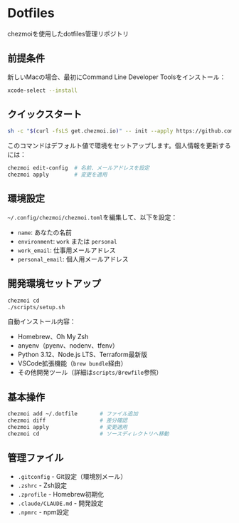 # Dotfiles

chezmoiを使用したdotfiles管理リポジトリ

## 前提条件

新しいMacの場合、最初にCommand Line Developer Toolsをインストール：
```bash
xcode-select --install
```

## クイックスタート

```bash
sh -c "$(curl -fsLS get.chezmoi.io)" -- init --apply https://github.com/hirobf10/dotfiles.git
```

このコマンドはデフォルト値で環境をセットアップします。個人情報を更新するには：
```bash
chezmoi edit-config  # 名前、メールアドレスを設定
chezmoi apply        # 変更を適用
```

## 環境設定

`~/.config/chezmoi/chezmoi.toml`を編集して、以下を設定：
- `name`: あなたの名前
- `environment`: `work` または `personal`
- `work_email`: 仕事用メールアドレス
- `personal_email`: 個人用メールアドレス

## 開発環境セットアップ

```bash
chezmoi cd
./scripts/setup.sh
```

自動インストール内容：
- Homebrew、Oh My Zsh
- anyenv（pyenv、nodenv、tfenv）
- Python 3.12、Node.js LTS、Terraform最新版
- VSCode拡張機能（`brew bundle`経由）
- その他開発ツール（詳細は`scripts/Brewfile`参照）

## 基本操作

```bash
chezmoi add ~/.dotfile       # ファイル追加
chezmoi diff                 # 差分確認
chezmoi apply                # 変更適用
chezmoi cd                   # ソースディレクトリへ移動
```

## 管理ファイル

- `.gitconfig` - Git設定（環境別メール）
- `.zshrc` - Zsh設定
- `.zprofile` - Homebrew初期化
- `.claude/CLAUDE.md` - 開発設定
- `.npmrc` - npm設定